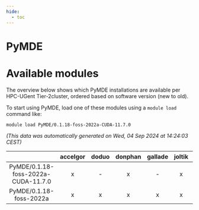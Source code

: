 ```yaml
---
hide:
  - toc
---
```


PyMDE
=====

# Available modules


The overview below shows which PyMDE installations are available per HPC-UGent Tier-2cluster, ordered based on software version (new to old).

To start using PyMDE, load one of these modules using a `module load` command like:

```shell
module load PyMDE/0.1.18-foss-2022a-CUDA-11.7.0
```

*(This data was automatically generated on Wed, 04 Sep 2024 at 14:24:03 CEST)*  

| |accelgor|doduo|donphan|gallade|joltik|shinx|skitty|
| :---: | :---: | :---: | :---: | :---: | :---: | :---: | :---: |
|PyMDE/0.1.18-foss-2022a-CUDA-11.7.0|x|-|x|-|x|-|-|
|PyMDE/0.1.18-foss-2022a|x|x|x|x|x|-|x|
